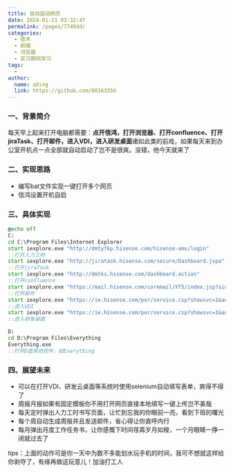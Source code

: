 ```yaml
---
title: 自动启动网页
date: 2024-01-21 03:32:47
permalink: /pages/7749dd/
categories:
  - 技术
  - 前端
  - 浏览器
  - 实习期间学习
tags:
  - 
author: 
  name: aXing
  link: https://github.com/08163356
---
```



### 一、背景简介

每天早上起来打开电脑都需要：**点开信鸿，打开浏览器、打开confluence、打开jiraTask、打开邮件，进入VDI，进入研发桌面**诸如此类的前戏，如果每天来到办公室开机点一点全部就自动启动了岂不是很爽。没错，他今天就来了

### 二、实现思路

- 编写bat文件实现一键打开多个网页
- 信鸿设置开机自启

### 三、具体实现

```bat
@echo off
C:
cd C:\Program Files\Internet Explorer
start iexplore.exe "http://dmtyfkp.hisense.com/hisense-ams/login"
::打开人力工时
start iexplore.exe "http://jiratask.hisense.com/secure/Dashboard.jspa"
::打开jiraTask
start iexplore.exe "http://dmtks.hisense.com/dashboard.action"
::打开confluence
start iexplore.exe "https://mail.hisense.com/coremail/XT5/index.jsp?sid=BAyCFXvvkKvSUSStCGvvoXwqPJrnKeGa#mail.list|{"fid":1}"
::打开邮件
start iexplore.exe "https://ie.hisense.com/por/service.csp?showsvc=1&autoOpen=1&rnd=aihdlejbmnk"
::进入VDI
start iexplore.exe "https://ie.hisense.com/por/service.csp?showsvc=1&autoOpen=1&rnd=aihdlejbmnk"
::进入研发桌面

D:
cd D:\Program Files\Everything
Everything.exe
::打开D盘其他软件，如Everything
```

### 四、展望未来

- 可以在打开VDI、研发云桌面等系统时使用selenium自动填写表单，爽得不得了
- 周报月报如果有固定模板你不用打开网页直接本地填写一键上传岂不美哉
- 每天定时弹出人力工时书写页面，让忙到忘我的你眼前一亮，看到下班的曙光
- 每个周自动生成周报并且发送邮件，省心得让你直呼内行
- 每月弹出月度工作任务书，让你感慨下时间荏苒岁月如梭，一个月眼睛一挣一闭就过去了

tips：上面的动作可是你一天中为数不多能划水玩手机的时间，我可不想就这样给你剥夺了，有缘再做这玩意儿！加油打工人

